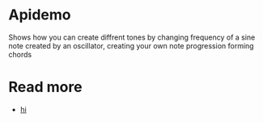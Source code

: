 # Apidemo
Shows how you can create diffrent tones by changing frequency of a sine note created by an oscillator,
creating your own note progression forming chords
# Read more
* <a href="https://css-tricks.com/introduction-web-audio-api/">hi</a>
